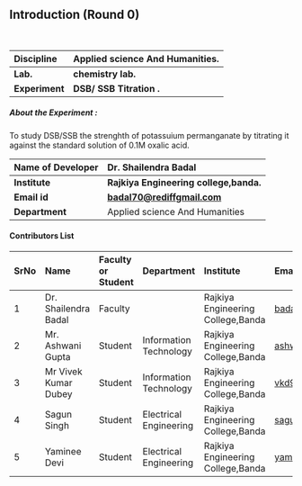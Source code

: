 ## Introduction (Round 0)

<br>

<b>Discipline | <b>Applied science And Humanities.
:--|:--|
<b> Lab. | <b>chemistry lab. 
<b> Experiment|     <b> DSB/ SSB Titration .



<h5> About the Experiment : </h5>
To study DSB/SSB 
the strenghth of potassuium permanganate by titrating it against the standard solution of 0.1M oxalic acid.

<b>Name of Developer | <b> Dr. Shailendra Badal
:--|:--|
<b> Institute | <b> Rajkiya Engineering college,banda.
<b> Email id|     <b> badal70@rediffgmail.com
<b> Department | Applied science And Humanities

#### Contributors List

SrNo | Name | Faculty or Student | Department| Institute | Email id
:--|:--|:--|:--|:--|:--|
1 | Dr. Shailendra Badal| Faculty | |  Rajkiya Engineering College,Banda |badal70@rediffmail.com 
2 | Mr. Ashwani Gupta| Student | Information Technology|Rajkiya Engineering College,Banda  |ashwanigpt13@gmail.com
3 | Mr Vivek Kumar Dubey| Student |  Information Technology | Rajkiya Engineering College,Banda |vkd98765@gmail.com
4 | Sagun Singh  | Student |   Electrical Engineering | Rajkiya Engineering College,Banda |sagun13march@gmail.com
5 | Yaminee Devi | Student |  Electrical Engineering | Rajkiya Engineering College,Banda |yamineedevi120@gmail.com


<br>

